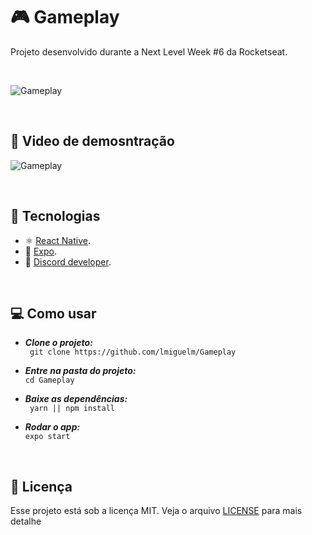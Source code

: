 # 🎮 Gameplay

Projeto desenvolvido durante a Next Level Week #6 da Rocketseat.

<br>

![Gameplay](.github/thumbnail.svg)

<br>

## 🎥 Video de demosntração

![Gameplay](.github/gameplay.gif)

<br>

## 🚀 Tecnologias

- ⚛️ [React Native](https://reactnative.dev/).
- 💅 [Expo](https://docs.expo.dev/index.html).
- 🌌 [Discord developer](https://discord.com/developers/docs/intro).

<br>

## 💻 Como usar

- **_Clone o projeto:_** <br>
  ` git clone https://github.com/lmiguelm/Gameplay`

- **_Entre na pasta do projeto:_** <br>
  `cd Gameplay`

- **_Baixe as dependências:_** <br>
  ` yarn || npm install`

- **_Rodar o app:_** <br>
  `expo start`

<br>

## 📝 Licença

Esse projeto está sob a licença MIT. Veja o arquivo [LICENSE](https://github.com/lmiguelm/Gameplay/blob/master/LICENSE.md) para mais detalhe
